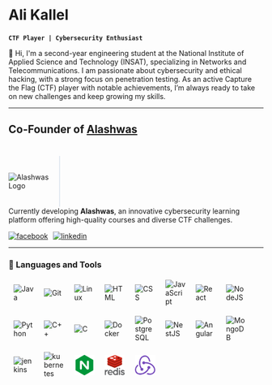 # Ali Kallel

**`CTF Player | Cybersecurity Enthusiast`**

👋 Hi, I'm a second-year engineering student at the National Institute of Applied Science and Technology (INSAT), specializing in Networks and Telecommunications. I am passionate about cybersecurity and ethical hacking, with a strong focus on penetration testing. As an active Capture the Flag (CTF) player with notable achievements, I’m always ready to take on new challenges and keep growing my skills.

---
## Co-Founder of [Alashwas](https://alashwas.online/)<div style="display: flex; align-items: center; gap: 20px; margin: 20px 0;">
  <div style="display: flex; align-items: center; gap: 20px;">
    <img src="https://alashwas.com/public/images/Alashwas.png" alt="Alashwas Logo" width="80">
    <div style="width: 2px; height: 100px; background-color: #e2e8f0;"></div>
  </div>
  <div style="display: flex; flex-direction: column; gap: 15px;">
    <p style="margin: 0;">
      Currently developing <strong>Alashwas</strong>, an innovative cybersecurity learning platform offering high-quality courses and diverse CTF challenges.
    </p>
    <div style="display: flex; gap: 10px;">
  <a href="https://www.facebook.com/AlashwasSec" target="_blank" style="display: inline-block;">
        <img src="https://img.shields.io/badge/facebook-logo?style=for-the-badge&logo=facebook&logoColor=white&color=%230866ff" alt="facebook" />
      </a>
      <a href="https://www.linkedin.com/company/alashwas" target="_blank" style="display: inline-block;">
        <img src="https://img.shields.io/badge/linkedin-logo?style=for-the-badge&logo=linkedin&logoColor=white&color=%230a77b6" alt="linkedin" />
      </a>
    </div>
  </div>
</div>


---

### 🧰 Languages and Tools
<div style="display: flex; flex-wrap: wrap; gap: 20px; margin: 20px 10px; align-items: center;"> <img alt="Java" width="40px" src="https://cdn.jsdelivr.net/gh/devicons/devicon/icons/java/java-original.svg"/> <img alt="Git" width="40px" src="https://cdn.jsdelivr.net/gh/devicons/devicon/icons/git/git-original.svg" /> <img alt="Linux" width="40px" src="https://cdn.jsdelivr.net/gh/devicons/devicon/icons/linux/linux-original.svg" /> <img alt="HTML" width="40px" src="https://cdn.jsdelivr.net/gh/devicons/devicon/icons/html5/html5-plain.svg" /> <img alt="CSS" width="40px" src="https://cdn.jsdelivr.net/gh/devicons/devicon/icons/css3/css3-plain.svg" /> <img alt="JavaScript" width="40px" src="https://cdn.jsdelivr.net/gh/devicons/devicon/icons/javascript/javascript-plain.svg" /> <img alt="React" width="40px" src="https://cdn.jsdelivr.net/gh/devicons/devicon/icons/react/react-original.svg" /> <img alt="NodeJS" width="40px" src="https://cdn.jsdelivr.net/gh/devicons/devicon@latest/icons/nodejs/nodejs-original-wordmark.svg" /> <img alt="Python" width="40px" src="https://cdn.jsdelivr.net/gh/devicons/devicon@latest/icons/python/python-original.svg" /> <img alt="C++" width="40px" src="https://cdn.jsdelivr.net/gh/devicons/devicon@latest/icons/cplusplus/cplusplus-original.svg" /> <img alt="C" width="40px" src="https://cdn.jsdelivr.net/gh/devicons/devicon/icons/c/c-original.svg" /> <img alt="Docker" width="40px" src="https://cdn.jsdelivr.net/gh/devicons/devicon/icons/docker/docker-original.svg" /> <img alt="PostgreSQL" width="40px" src="https://cdn.jsdelivr.net/gh/devicons/devicon@latest/icons/postgresql/postgresql-original.svg" /> <img alt="NestJS" width="40px" src="https://cdn.jsdelivr.net/gh/devicons/devicon@latest/icons/nestjs/nestjs-original.svg" /> <img alt="Angular" width="40px" src="https://cdn.jsdelivr.net/gh/devicons/devicon@latest/icons/angular/angular-original.svg" /> <img alt="MongoDB" width="40px" src="https://cdn.jsdelivr.net/gh/devicons/devicon@latest/icons/mongodb/mongodb-original.svg" /> <img src="https://www.vectorlogo.zone/logos/jenkins/jenkins-icon.svg" alt="jenkins" width="40px" /> <img src="https://www.vectorlogo.zone/logos/kubernetes/kubernetes-icon.svg" alt="kubernetes" width="40px" /> <img src="https://raw.githubusercontent.com/devicons/devicon/master/icons/nginx/nginx-original.svg" alt="nginx" width="40px" /> <img src="https://raw.githubusercontent.com/devicons/devicon/master/icons/redis/redis-original-wordmark.svg" alt="redis" width="40px" /> <img src="https://raw.githubusercontent.com/devicons/devicon/master/icons/redux/redux-original.svg" alt="redux" width="40px" /> </div>



<br />
